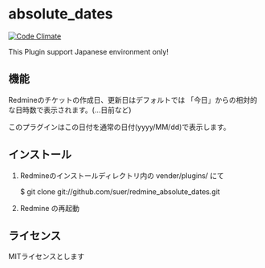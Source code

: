absolute_dates
===================

[![Code Climate](https://codeclimate.com/github/suer/redmine_absolute_dates.png)](https://codeclimate.com/github/suer/redmine_absolute_dates)

This Plugin support Japanese environment only!

機能
---------------------

Redmineのチケットの作成日、更新日はデフォルトでは
「今日」からの相対的な日時数で表示されます。(...日前など)

このプラグインはこの日付を通常の日付(yyyy/MM/dd)で表示します。

インストール
---------------------

1. Redmineのインストールディレクトリ内の vender/plugins/ にて

   $ git clone git://github.com/suer/redmine_absolute_dates.git

2. Redmine の再起動

ライセンス
---------------------

MITライセンスとします

